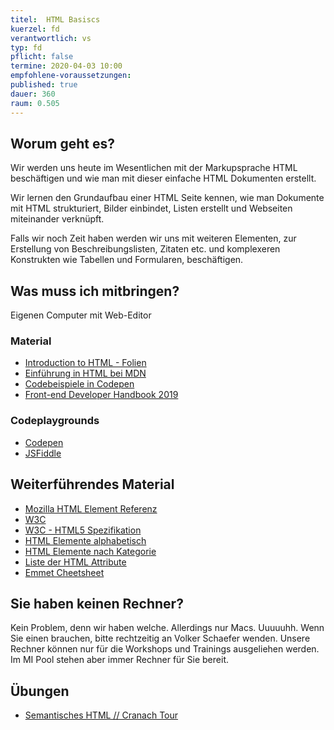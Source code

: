 ```yaml
---
titel:  HTML Basiscs
kuerzel: fd
verantwortlich: vs
typ: fd
pflicht: false
termine: 2020-04-03 10:00
empfohlene-voraussetzungen: 
published: true
dauer: 360
raum: 0.505
---
```


## Worum geht es?
Wir werden uns heute im Wesentlichen mit der Markupsprache HTML beschäftigen und wie man mit dieser einfache HTML Dokumenten erstellt.

Wir lernen den Grundaufbau einer HTML Seite kennen, wie man Dokumente mit HTML strukturiert, Bilder einbindet, Listen erstellt und Webseiten miteinander verknüpft.

Falls wir noch Zeit haben werden wir uns mit weiteren Elementen, zur Erstellung von Beschreibungslisten, Zitaten etc. und komplexeren Konstrukten wie Tabellen und Formularen, beschäftigen.


## Was muss ich mitbringen?
Eigenen Computer mit Web-Editor

### Material
- [Introduction to HTML - Folien](../../material/frontend-development-1/session-1/slides/Chapter03-IntroductionToHTML.pdf)
- [Einführung in HTML bei MDN](https://developer.mozilla.org/de/docs/Learn/HTML/Einführung_in_HTML)
- [Codebeispiele in Codepen](http://codepen.io/collection/DJGrme/)
- [Front-end Developer Handbook 2019](https://frontendmasters.com/books/front-end-handbook/2019/)

### Codeplaygrounds
- [Codepen](http://codepen.io)
- [JSFiddle](http://jsfiddle.net)

## Weiterführendes Material
- [Mozilla HTML Element Referenz](https://developer.mozilla.org/de/docs/Web/HTML/Element)
- [W3C](http://www.w3.org)
- [W3C - HTML5 Spezifikation](http://www.w3.org/TR/html5/)
- [HTML Elemente alphabetisch](http://www.w3schools.com/tags/default.asp)
- [HTML Elemente nach Kategorie](http://www.w3schools.com/tags/ref_byfunc.asp)
- [Liste der HTML Attribute](http://www.w3schools.com/tags/ref_standardattributes.asp)
- [Emmet Cheetsheet](https://docs.emmet.io/cheat-sheet/)

## Sie haben keinen Rechner?
Kein Problem, denn wir haben welche. Allerdings nur Macs. Uuuuuhh. Wenn Sie einen brauchen, bitte rechtzeitig an Volker Schaefer wenden. Unsere Rechner können nur für die Workshops und Trainings ausgeliehen werden. Im MI Pool stehen aber immer Rechner für Sie bereit.

## Übungen
- [Semantisches HTML // Cranach Tour](../../assignments/html-1/)

